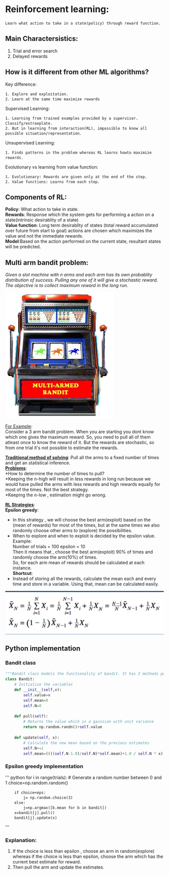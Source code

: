 # Reinforcement learning:
	Learn what action to take in a state(policy) through reward function.  
## Main Charactersistics:
1. Trial and error search
2. Delayed rewards

## How is it different from other ML algorithms?

Key difference:

	1. Explore and exploitation.  
	2. Learn at the same time maximize rewards
	
Supervised Learning:

	1. Learning from trained examples provided by a supervisor. Classify/extraoplate.  
	2. But in learning from interaction(RL), impossible to know all possible situation/representation.  

Unsupervised Learning:<br/>
	
	1. Finds patterns in the problem whereas RL learns howto maximize rewards.

Evolutionary vs learning from value function:
	  
	1. Evolutionary: Rewards are given only at the end of the step.  
	2. Value functions: Learns from each step.

## Components of RL:
**Policy**: What action to take in state.<br/>
**Rewards**: Response which the system gets for performing a action on a state(intrinsic desirablity of a state)<br/>
**Value function**: Long term desirablity of states (total reward accumulated over future from start to goal) actions are chosen which maximizes the value and not the immediate rewards.<br/>
**Model**:Based on the action performed on the current state, resultant states will be predicted.<br/>

## Multi arm bandit problem:
*Given a slot machine with n arms and each arm has its own probablity distribution of success. Pulling any one of it will give a stochastic reward. The objective is to collect maximum reward in the long run.*

![Bandit](Images/Multi-armed-bandit.jpg "Multi_arm_bandit")

<ins>For Example</ins>:  
Consider a 3 arm bandit problem. When you are starting you dont know which one gives the maximum reward. So, you need to pull all of them atleast once to know the reward of it. 
But the rewards are stochastic, so from one trial it's not possible to estimate the rewards.  
 
<ins>**Traditional method of solving**</ins>:
Pull all the arms to a fixed number of times and get an statistical inference.  
<ins>**Problems**</ins>:  
*How to determine the number of times to pull?  
*Keeping the n-high will result in less rewards in long run because we would have pulled the arms with less rewards and high rewards equally for most of the times. Not the best strategy.  
*Keeping the n-low , estimation might go wrong.

<ins>**RL Strategies**</ins>:  
**Epsilon greedy**:  

* In this strategy , we will choose the best arm(exploit) based on the (mean of rewards) for most of the times, but at the same times we also randomly choose other arms to (explore) the possibilities.  
* When to explore and when to exploit is decided by the epsilon value.  
Example:  
Number of trials = 100 epsilon = 10    
Then it means that , choose the best arm(exploit) 90% of times and randomly choose the arm(10%) of times.  
So, for each arm mean of rewards should be calculated at each instance.  
**Shortcut**:  
* Instead of storing all the rewards, calculate the mean each and every time and store in a variable. Using that, mean can be calculated easily.  

![Mean](Images/mean.png "Estimating mean")

## Python implementation  
### Bandit class
``` python
"""Bandit class models the functionality of bandit. It has 2 methods pull and update """
class Bandit:
    # Initialize the variables
    def __init__(self,v):
        self.value=v
        self.mean=0
        self.N=0

    def pull(self):
        # Returns the value which is a gaussian with unit variance
        return np.random.randn()+self.value

    def update(self, x):
        # Calculate the new mean based on the previous estimates 
        self.N+=1
        self.mean=((((self.N-1.0)/self.N)*self.mean)+1.0 / self.N * x)
```

### Epsilon greedy implementation  
''' python
    for i in range(trials):
        # Generate a random number between 0 and 1
        choice=np.random.random()

        if choice<eps:
            j= np.random.choice(3)
        else:
            j=np.argmax([b.mean for b in bandit])
        x=bandit[j].pull()
        bandit[j].update(x)
'''

### Explanation:
1. If the choice is less than epsilon , choose an arm in random(explore) whereas if the choice is less than epsilon, choose the arm which has the current best estimate for reward. 
2. Then pull the arm and update the estimates.
